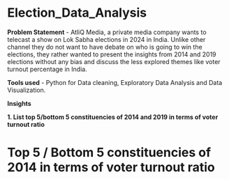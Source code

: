 # Election_Data_Analysis 

**Problem Statement** - AtliQ Media, a private media company wants to telecast a show on Lok Sabha elections in 2024 in India. Unlike other channel they do not want to have debate on who is going to win the elections, they rather wanted to present the insights from 2014 and 2019 elections without any bias and discuss the less explored themes like voter turnout percentage in India.

**Tools used** - Python for Data cleaning, Exploratory Data Analysis and Data Visualization.

**Insights**

**1. List top 5/bottom 5 constituencies of 2014 and 2019 in terms of voter turnout ratio**  



# Top 5 / Bottom 5 constituencies of 2014 in terms of voter turnout ratio



